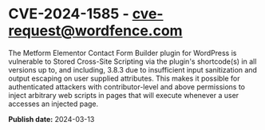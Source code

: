 # CVE-2024-1585 - cve-request@wordfence.com

The Metform Elementor Contact Form Builder plugin for WordPress is vulnerable to Stored Cross-Site Scripting via the plugin's shortcode(s) in all versions up to, and including, 3.8.3 due to insufficient input sanitization and output escaping on user supplied attributes. This makes it possible for authenticated attackers with contributor-level and above permissions to inject arbitrary web scripts in pages that will execute whenever a user accesses an injected page.

**Publish date:** 2024-03-13
